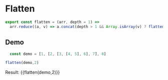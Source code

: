 # Flatten

```js
export const flatten = (arr, depth = 1) =>
  arr.reduce((a, v) => a.concat(depth > 1 && Array.isArray(v) ? flatten(v, depth - 1) : v), []);
```

<script setup>
import { ref } from 'vue'

const flatten = (arr, depth = 1) =>
  arr.reduce((a, v) => a.concat(depth > 1 && Array.isArray(v) ? flatten(v, depth - 1) : v), [])
  const demo = ref([1, [2, [3, [4, 5], 6], 7], 8])
</script>

## Demo

```js
  const demo = [1, [2, [3, [4, 5], 6], 7], 8]

flatten(demo,2)
```

<p>Result: {{flatten(demo,2)}}</p>
